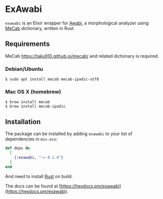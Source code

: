 # ExAwabi

`exawabi` is an Elixir wrapper for [Awabi](https://github.com/nakagami/awabi),
a morphological analyzer using [MeCab](https://en.wikipedia.org/wiki/MeCab)
dictionary, written in Rust.

## Requirements

MeCab https://taku910.github.io/mecab/ and related dictionary is required.

### Debian/Ubuntu
```
$ sudo apt install mecab mecab-ipadic-utf8
```

### Mac OS X (homebrew)
```
$ brew install mecab
$ brew install mecab-ipadic
```

## Installation

The package can be installed by adding `exawabi` to your list of dependencies
in `mix.exs`:

```elixir
def deps do
  [
    {:exawabi, "~> 0.1.0"}
  ]
end
```

And need to install [Rust](https://www.rust-lang.org/tools/install) on build.

The docs can be found at [https://hexdocs.pm/exawabi](https://hexdocs.pm/exawabi).
